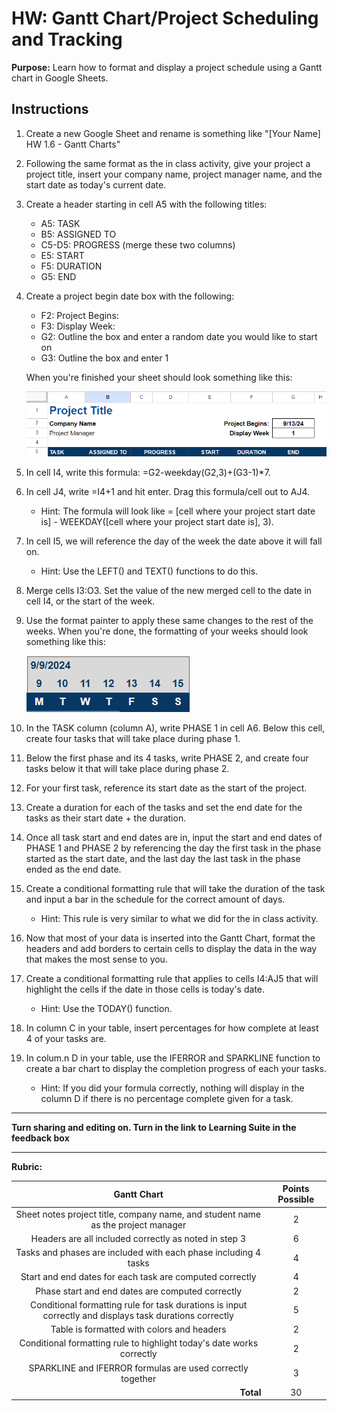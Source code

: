 #  HW: Gantt Chart/Project Scheduling and Tracking

**Purpose:** Learn how to format and display a project schedule using a Gantt chart in Google Sheets.

## Instructions
1. Create a new Google Sheet and rename is something like "[Your Name] HW 1.6 - Gantt Charts"
2. Following the same format as the in class activity, give your project a project title, insert your company name, project manager name, and the start date as today's current date. 
3. Create a header starting in cell A5 with the following titles:
      
      * A5: TASK
      * B5: ASSIGNED TO
      * C5-D5: PROGRESS (merge these two columns)
      * E5: START
      * F5: DURATION
      * G5: END

4. Create a project begin date box with the following:

      * F2: Project Begins:
      * F3: Display Week:
      * G2: Outline the box and enter a random date you would like to start on
      * G3: Outline the box and enter 1

    When you're finished your sheet should look something like this:

    ![header_format.png](images/header_format.png)

5. In cell I4, write this formula: =G2-weekday(G2,3)+(G3-1)*7.
6. In cell J4, write =I4+1 and hit enter. Drag this formula/cell out to AJ4.

   - Hint: The formula will look like = [cell where your project start date is] - WEEKDAY([cell where your project start date is], 3).
    
7. In cell I5, we will reference the day of the week the date above it will fall on.
   
   - Hint: Use the LEFT() and TEXT() functions to do this.
    
8. Merge cells I3:O3. Set the value of the new merged cell to the date in cell I4, or the start of the week.
9. Use the format painter to apply these same changes to the rest of the weeks. When you're done, the formatting of your weeks should look something like this:

      ![week_view.png](images/week_view.png)

10. In the TASK column (column A), write PHASE 1 in cell A6. Below this cell, create four tasks that will take place during phase 1.
11. Below the first phase and its 4 tasks, write PHASE 2, and create four tasks below it that will take place during phase 2.
12. For your first task, reference its start date as the start of the project. 
13. Create a duration for each of the tasks and set the end date for the tasks as their start date + the duration.
14. Once all task start and end dates are in, input the start and end dates of PHASE 1 and PHASE 2 by referencing the day the first task in the phase started as the start date, and the last day the last task in the phase ended as the end date.
15. Create a conditional formatting rule that will take the duration of the task and input a bar in the schedule for the correct amount of days.
    
    - Hint: This rule is very similar to what we did for the in class activity.
    
16. Now that most of your data is inserted into the Gantt Chart, format the headers and add borders to certain cells to display the data in the way that makes the most sense to you.
17. Create a conditional formatting rule that applies to cells I4:AJ5 that will highlight the cells if the date in those cells is today's date.
    
    - Hint: Use the TODAY() function.
    
18. In column C in your table, insert percentages for how complete at least 4 of your tasks are. 
19. In colum.n D in your table, use the IFERROR and SPARKLINE function to create a bar chart to display the completion progress of each your tasks.
    
    - Hint: If you did your formula correctly, nothing will display in the column D if there is no percentage complete given for a task.

---


**Turn sharing and editing on. Turn in the link to Learning Suite in the feedback box**

---

**Rubric:**

|                     Gantt Chart                  | Points Possible |
|:-------------------------------------------------------------------------:|:---------------:|
|   Sheet notes project title, company name, and student name as the project manager       |        2        |
|  Headers are all included correctly as noted in step 3      |        6        |
|   Tasks and phases are included with each phase including 4 tasks      |        4        |
|     Start and end dates for each task are computed correctly  | 4  |
| Phase start and end dates are computed correctly    |        2        |
|  Conditional formatting rule for task durations is input correctly and displays task durations correctly    |        5        |
|      Table is formatted with colors and headers         |        2        |
|       Conditional formatting rule to highlight today's date works correctly       |        2        |
|     SPARKLINE and IFERROR formulas are used correctly together    |        3        |
|  <div style="text-align: right">**Total**</div>                           |       30        |
